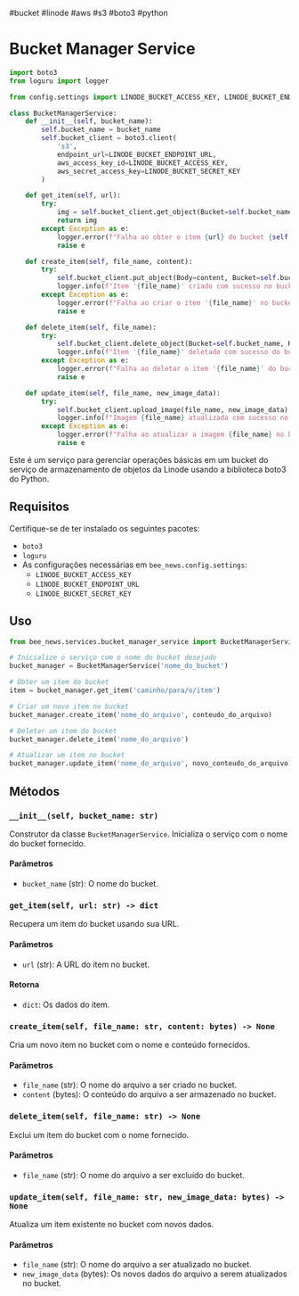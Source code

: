 #bucket #linode #aws #s3 #boto3 #python

# Bucket Manager Service

```python
import boto3
from loguru import logger

from config.settings import LINODE_BUCKET_ACCESS_KEY, LINODE_BUCKET_ENDPOINT_URL, LINODE_BUCKET_SECRET_KEY

class BucketManagerService:
    def __init__(self, bucket_name):
        self.bucket_name = bucket_name
        self.bucket_client = boto3.client(
            's3',
            endpoint_url=LINODE_BUCKET_ENDPOINT_URL,
            aws_access_key_id=LINODE_BUCKET_ACCESS_KEY,
            aws_secret_access_key=LINODE_BUCKET_SECRET_KEY
        )

    def get_item(self, url):
        try:
            img = self.bucket_client.get_object(Bucket=self.bucket_name, Key=url)
            return img
        except Exception as e:
            logger.error(f"Falha ao obter o item {url} do bucket {self.bucket_name}: {str(e)}")
            raise e

    def create_item(self, file_name, content):
        try:
            self.bucket_client.put_object(Body=content, Bucket=self.bucket_name, Key=file_name)
            logger.info(f"Item '{file_name}' criado com sucesso no bucket '{self.bucket_name}'.")
        except Exception as e:
            logger.error(f"Falha ao criar o item '{file_name}' no bucket '{self.bucket_name}': {str(e)}")
            raise e

    def delete_item(self, file_name):
        try:
            self.bucket_client.delete_object(Bucket=self.bucket_name, Key=file_name)
            logger.info(f"Item '{file_name}' deletado com sucesso do bucket '{self.bucket_name}'.")
        except Exception as e:
            logger.error(f"Falha ao deletar o item '{file_name}' do bucket '{self.bucket_name}': {str(e)}")
            raise e

    def update_item(self, file_name, new_image_data):
        try:
            self.bucket_client.upload_image(file_name, new_image_data)
            logger.info(f"Imagem {file_name} atualizada com sucesso no bucket {self.bucket_name}.")
        except Exception as e:
            logger.error(f"Falha ao atualizar a imagem {file_name} no bucket {self.bucket_name}: {str(e)}")
            raise e
```

Este é um serviço para gerenciar operações básicas em um bucket do serviço de armazenamento de objetos da Linode usando a biblioteca boto3 do Python.

## Requisitos

Certifique-se de ter instalado os seguintes pacotes:

- `boto3`
- `loguru`
- As configurações necessárias em `bee_news.config.settings`:
  - `LINODE_BUCKET_ACCESS_KEY`
  - `LINODE_BUCKET_ENDPOINT_URL`
  - `LINODE_BUCKET_SECRET_KEY`

## Uso

```python
from bee_news.services.bucket_manager_service import BucketManagerService

# Inicialize o serviço com o nome do bucket desejado
bucket_manager = BucketManagerService('nome_do_bucket')

# Obter um item do bucket
item = bucket_manager.get_item('caminho/para/o/item')

# Criar um novo item no bucket
bucket_manager.create_item('nome_do_arquivo', conteudo_do_arquivo)

# Deletar um item do bucket
bucket_manager.delete_item('nome_do_arquivo')

# Atualizar um item no bucket
bucket_manager.update_item('nome_do_arquivo', novo_conteudo_do_arquivo)
```

## Métodos

### `__init__(self, bucket_name: str)`

Construtor da classe `BucketManagerService`. Inicializa o serviço com o nome do bucket fornecido.

#### Parâmetros

- `bucket_name` (str): O nome do bucket.

### `get_item(self, url: str) -> dict`

Recupera um item do bucket usando sua URL.

#### Parâmetros

- `url` (str): A URL do item no bucket.

#### Retorna

- `dict`: Os dados do item.

### `create_item(self, file_name: str, content: bytes) -> None`

Cria um novo item no bucket com o nome e conteúdo fornecidos.

#### Parâmetros

- `file_name` (str): O nome do arquivo a ser criado no bucket.
- `content` (bytes): O conteúdo do arquivo a ser armazenado no bucket.

### `delete_item(self, file_name: str) -> None`

Exclui um item do bucket com o nome fornecido.

#### Parâmetros

- `file_name` (str): O nome do arquivo a ser excluído do bucket.

### `update_item(self, file_name: str, new_image_data: bytes) -> None`

Atualiza um item existente no bucket com novos dados.

#### Parâmetros

- `file_name` (str): O nome do arquivo a ser atualizado no bucket.
- `new_image_data` (bytes): Os novos dados do arquivo a serem atualizados no bucket.
